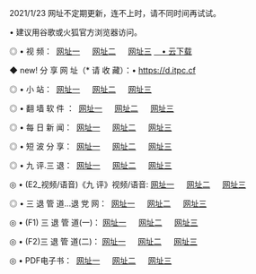<p>2021/1/23 网址不定期更新，连不上时，请不同时间再试试。
<p>• 建议用谷歌或火狐官方浏览器访问。
<p>◎ • 视 频： 
<a href="http://puq.hdfmradio.com/" target="_blank">网址一</a> 　 
<a href="http://ptg.hdfmradio.com/" target="_blank">网址二</a> 　 
<a href="http://ptg.hdfmradio.com/b.html" target="_blank">网址三</a>
<a href="https://yadi.sk/d/d0sUeAOpal3njw" target="_blank">　• 云下载 </a></p>
<p>◆ new! 分 享 网 址（* 请 收 藏）：• <a href="http://prv.hdfmradio.com/a.html">https://d.itpc.cf</a></p>

<p>◎ • 小 站：  
<a href="http://puq.hdfmradio.com/f.html" target="_blank">网址一</a> 　 
<a href="http://ptg.hdfmradio.com/h.html" target="_blank">网址二</a> 　 
<a href="http://ptg.hdfmradio.com/k/" target="_blank">网址三</a></p>
<p>◎ • 翻 墙 软 件 ：  
<a href="http://puq.hdfmradio.com/ff/" target="_blank">网址一</a> 　 
<a href="http://ptg.hdfmradio.com/s/read/a1_nd.html" target="_blank">网址二</a> 　 
<a href="http://ptg.hdfmradio.com/ff/index.html" target="_blank">网址三</a></p>
<p>◎ • 每 日 新 闻：  
<a href="http://puq.hdfmradio.com/day/" target="_blank">网址一</a> 　 
<a href="http://ptg.hdfmradio.com/day/" target="_blank">网址二</a> 　 
<a href="http://ptg.hdfmradio.com/day/index.html" target="_blank">网址三</a></p>
<p>◎ • 短 波 分 享：  
<a href="http://puq.hdfmradio.com/h/" target="_blank">网址一</a> 　 
<a href="http://ptg.hdfmradio.com/h/" target="_blank">网址二</a> 　 
<a href="http://ptg.hdfmradio.com/h/index.html" target="_blank">网址三</a></p>
<p>◎ • 九 评.三 退：  
<a href="http://puq.hdfmradio.com/t/" target="_blank">网址一</a> 　 
<a href="http://ptg.hdfmradio.com/v2/index.html" target="_blank">网址二</a> 　 
<a href="http://ptg.hdfmradio.com/tt/index.html" target="_blank">网址三</a> 　</p>
<p>◎ • (E2_视频/语音)《九 评》视频/语音: 
<a href="http://ptg.hdfmradio.com/7738.html" target="_blank">网址一</a> 　 
<a href="http://ptg.hdfmradio.com/7614.html" target="_blank">网址二</a> 　 
<a href="http://ptg.hdfmradio.com/7633.html" target="_blank">网址三</a></p>
<p>◎ • 三 退 管 道...退 党 网：  
<a href="http://puq.hdfmradio.com/go/td1.html" target="_blank">网址一</a> 　 
<a href="http://ptg.hdfmradio.com/go/td2.html" target="_blank">网址二</a> 　 
<a href="http://ptg.hdfmradio.com/go/td3.html" target="_blank">网址三</a></p>
<p>◎ • (F1) 三 退 管 道(一)： 
<a href="http://puq.hdfmradio.com/dd/" target="_blank">网址一</a> 　 
<a href="http://ptg.hdfmradio.com/s/read/a1_tdx.html" target="_blank">网址二</a> 　 
<a href="http://ptg.hdfmradio.com/dd/" target="_blank">网址三</a></p>
<p>◎ • (F2)三 退 管 道(二)： 
<a href="http://ptg.hdfmradio.com/d/" target="_blank">网址一</a> 　 
<a href="http://puq.hdfmradio.com/d/index.html" target="_blank">网址二</a> 　 
<a href="http://ptg.hdfmradio.com/d/" target="_blank">网址三</a></p>
<p>◎ • PDF电子书：  
<a href="http://puq.hdfmradio.com/p/" target="_blank">网址一</a> 　 
<a href="http://ptg.hdfmradio.com/p/index.html" target="_blank">网址二</a> 　 
<a href="http://ptg.hdfmradio.com/p/" target="_blank">网址三</a></p>
